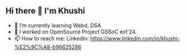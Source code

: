 ## Hi there 👋 I'm Khushi
- 🌱 I’m currently learning Webd, DSA
- 🔭 I worked on OpenSource Project GSSoC ext'24.
- 📫 How to reach me: LinkedIn: https://www.linkedin.com/in/khushi-%E2%9C%A8-b96625286
